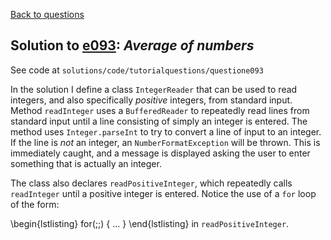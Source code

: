 [Back to questions](../README.md)

## Solution to [e093](../questions/e093): *Average of numbers*

See code at `solutions/code/tutorialquestions/questione093`

In the solution I define a class `IntegerReader` that can be used to read integers, and also specifically
*positive* integers, from standard input.  Method `readInteger` uses a `BufferedReader` to repeatedly read lines from standard input until a line consisting of simply an integer is entered.  The method uses `Integer.parseInt` to try to convert a line of input to an integer.
If the line is *not* an integer, an `NumberFormatException` will be thrown.  This is immediately caught, and a message is displayed asking the
user to enter something that is actually an integer.

The class also declares `readPositiveInteger`, which repeatedly calls `readInteger` until a positive integer is entered.  Notice the use
of a `for` loop of the form:

\begin{lstlisting}
for(;;) {
  ...
}
\end{lstlisting}
in `readPositiveInteger`.

